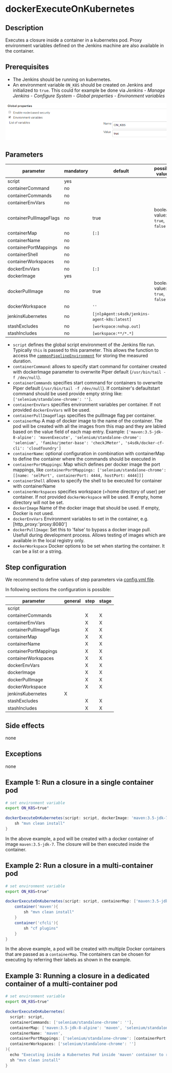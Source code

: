 # dockerExecuteOnKubernetes

## Description

Executes a closure inside a container in a kubernetes pod. Proxy environment variables defined on the Jenkins machine are also available in the container.

## Prerequisites

* The Jenkins should be running on kubernetes.
* An environment variable `ON_K8S` should be created on Jenkins and initialized to `true`. This could for example be done via _Jenkins_ - _Manage Jenkins_ - _Configure System_ - _Global properties_ - _Environment variables_

![Jenkins environment variable configuration](../images/k8s_env.png)

## Parameters

| parameter | mandatory | default | possible values |
| ----------|-----------|---------|-----------------|
|script|yes|||
|containerCommand|no|||
|containerCommands|no|||
|containerEnvVars|no|||
|containerPullImageFlags|no|true|boolean value: `true`, `false` |
|containerMap|no|`[:]`||
|containerName|no|||
|containerPortMappings|no|||
|containerShell|no|||
|containerWorkspaces|no|||
|dockerEnvVars|no|`[:]`||
|dockerImage|yes|||
|dockerPullImage|no|true|boolean value: `true`, `false` |
|dockerWorkspace|no|`''`||
|jenkinsKubernetes|no|`[jnlpAgent:s4sdk/jenkins-agent-k8s:latest]`||
|stashExcludes|no|`[workspace:nohup.out]`||
|stashIncludes|no|`[workspace:**/*.*]`||

* `script` defines the global script environment of the Jenkins file run. Typically `this` is passed to this parameter. This allows the function to access the [`commonPipelineEnvironment`](commonPipelineEnvironment.md) for storing the measured duration.
* `containerCommand`: allows to specify start command for container created with dockerImage parameter to overwrite Piper default (`/usr/bin/tail -f /dev/null`).
* `containerCommands` specifies start command for containers to overwrite Piper default (`/usr/bin/tail -f /dev/null`). If container's defaultstart command should be used provide empty string like: `['selenium/standalone-chrome': '']`.
* `containerEnvVars` specifies environment variables per container. If not provided `dockerEnvVars` will be used.
* `containerPullImageFlags` specifies the pullImage flag per container.
* `containerMap` A map of docker image to the name of the container. The pod will be created with all the images from this map and they are labled based on the value field of each map entry.
   Example: `['maven:3.5-jdk-8-alpine': 'mavenExecute', 'selenium/standalone-chrome': 'selenium', 'famiko/jmeter-base': 'checkJMeter', 's4sdk/docker-cf-cli': 'cloudfoundry']`
* `containerName`: optional configuration in combination with containerMap to define the container where the commands should be executed in
* `containerPortMappings`: Map which defines per docker image the port mappings, like `containerPortMappings: ['selenium/standalone-chrome': [[name: 'selPort', containerPort: 4444, hostPort: 4444]]]`
* `containerShell` allows to specify the shell to be executed for container with containerName
* `containerWorkspaces` specifies workspace (=home directory of user) per container. If not provided `dockerWorkspace` will be used. If empty, home directory will not be set.
* `dockerImage` Name of the docker image that should be used. If empty, Docker is not used.
* `dockerEnvVars` Environment variables to set in the container, e.g. [http_proxy:'proxy:8080']
* `dockerPullImage`: Set this to 'false' to bypass a docker image pull. Usefull during development process. Allows testing of images which are available in the local registry only.
* `dockerWorkspace` Docker options to be set when starting the container. It can be a list or a string.

## Step configuration

We recommend to define values of step parameters via [config.yml file](../configuration.md).

In following sections the configuration is possible:

| parameter | general | step | stage |
| ----------|-----------|---------|-----------------|
|script||||
|containerCommands||X|X|
|containerEnvVars||X|X|
|containerPullImageFlags||X|X|
|containerMap||X|X|
|containerName||X|X|
|containerPortMappings||X|X|
|containerWorkspaces||X|X|
|dockerEnvVars||X|X|
|dockerImage||X|X|
|dockerPullImage||X|X|
|dockerWorkspace||X|X|
|jenkinsKubernetes|X|||
|stashExcludes||X|X|
|stashIncludes||X|X|

## Side effects

none

## Exceptions

none

## Example 1: Run a closure in a single container pod

```sh
# set environment variable
export ON_K8S=true"
```

```groovy
dockerExecuteOnKubernetes(script: script, dockerImage: 'maven:3.5-jdk-7'){
    sh "mvn clean install"
}
```

In the above example, a pod will be created with a docker container of image `maven:3.5-jdk-7`. The closure will be then executed inside the container.

## Example 2: Run a closure in a multi-container pod

```sh
# set environment variable
export ON_K8S=true"
```

```groovy
dockerExecuteOnKubernetes(script: script, containerMap: ['maven:3.5-jdk-8-alpine': 'maven', 's4sdk/docker-cf-cli': 'cfcli']){
    container('maven'){
        sh "mvn clean install"
    }
    container('cfcli'){
        sh "cf plugins"
    }
}
```

In the above example, a pod will be created with multiple Docker containers that are passed as a `containerMap`. The containers can be chosen for executing by referring their labels as shown in the example.

## Example 3: Running a closure in a dedicated container of a multi-container pod

```sh
# set environment variable
export ON_K8S=true"
```

```groovy
dockerExecuteOnKubernetes(
  script: script,
  containerCommands: ['selenium/standalone-chrome': ''],
  containerMap: ['maven:3.5-jdk-8-alpine': 'maven', 'selenium/standalone-chrome': 'selenium'],
  containerName: 'maven',
  containerPortMappings: ['selenium/standalone-chrome': [containerPort: 4444, hostPort: 4444]]
  containerWorkspaces: ['selenium/standalone-chrome': '']
){
  echo "Executing inside a Kubernetes Pod inside 'maven' container to run Selenium tests"
  sh "mvn clean install"
}
```

